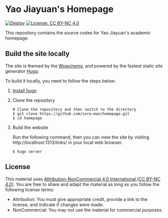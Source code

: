 # Yao Jiayuan's Homepage

[![Deploy](https://github.com/core-man/academic/actions/workflows/deploy.yml/badge.svg)](https://github.com/core-man/academic/actions/workflows/deploy.yml)
[![License: CC BY-NC 4.0](https://img.shields.io/badge/License-CC%20BY--NC%204.0-blue.svg)](https://creativecommons.org/licenses/by-nc/4.0/deed.en)

This repository contains the source codes for Yao Jiayuan's academic homepage.

## Build the site locally

The site is themed by the [Wowchemy](https://wowchemy.com/), and powered by
the fastest static site generator [Hugo](https://gohugo.io/).

To build it locally, you need to follow the steps below:

1.  [Install hugo](https://gohugo.io/getting-started/installing/)

2.  Clone the repository

    ```
    # Clone the repository and then switch to the directory
    $ git clone https://github.com/core-man/homepage.git
    $ cd homepage
    ```

3.  Build the website

	Run the following command, then you can view the site by visiting
    http://localhost:1313/links/ in your local web browser.

    ```
    $ hugo server
    ```

## License

This material uses [Attribution-NonCommercial 4.0 International (CC BY-NC 4.0)](https://creativecommons.org/licenses/by-nc/4.0/deed.en).
You are free to share and adapt the material as long as you follow the following
license terms:

- Attribution: You must give appropriate credit, provide a link to the license, and indicate if changes were made.
- NonCommercial: You may not use the material for commercial purposes.
